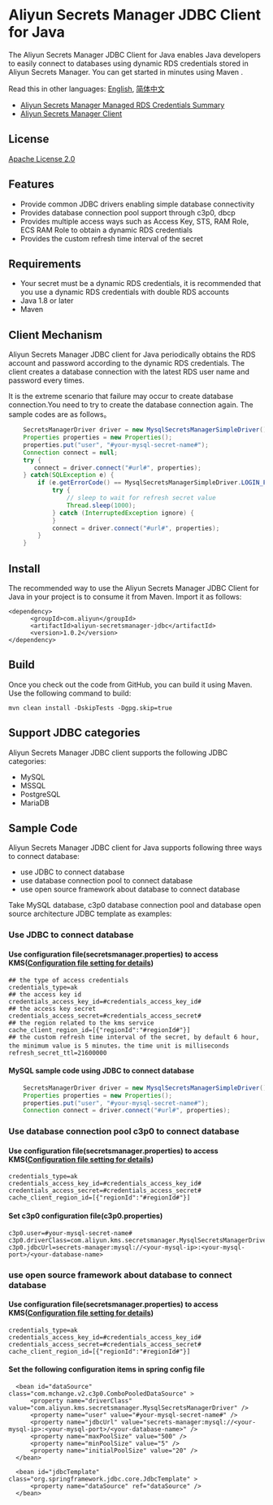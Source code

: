 # Aliyun Secrets Manager JDBC Client for Java

The Aliyun Secrets Manager JDBC Client for Java enables Java developers to easily connect to databases using dynamic RDS credentials stored in Aliyun Secrets Manager. You can get started in minutes using Maven .
 
 
Read this in other languages: [English](README.md), [简体中文](README.zh-cn.md)
 
- [Aliyun Secrets Manager Managed RDS Credentials Summary](https://help.aliyun.com/document_detail/194269.html?spm=a2c4g.11186623.3.3.5c3b2366dVeFp8)
- [Aliyun Secrets Manager Client](https://help.aliyun.com/document_detail/190269.html?spm=a2c4g.11186623.6.621.201623668WpoMj)

## License

[Apache License 2.0](https://www.apache.org/licenses/LICENSE-2.0.html)

## Features

* Provide common JDBC drivers enabling simple database connectivity
* Provides database connection pool support through c3p0, dbcp
* Provides multiple access ways such as Access Key, STS, RAM Role, ECS RAM Role to obtain a dynamic RDS credentials
* Provides the custom refresh time interval of the secret

## Requirements

- Your secret must be a dynamic RDS credentials, it is recommended that you use a dynamic RDS credentials with double RDS accounts
- Java 1.8 or later
- Maven

## Client Mechanism

Aliyun Secrets Manager JDBC client for Java periodically obtains the RDS account and password according to the dynamic RDS credentials. The client creates a database connection with the latest RDS user name and password every times.

It is the extreme scenario that  failure may occur to create database connection.You need to try to create the database connection again. The sample codes are as follows。

  ```Java
      SecretsManagerDriver driver = new MysqlSecretsManagerSimpleDriver();
      Properties properties = new Properties();
      properties.put("user", "#your-mysql-secret-name#");
      Connection connect = null;
      try {
         connect = driver.connect("#url#", properties);
      } catch(SQLException e) {
          if (e.getErrorCode() == MysqlSecretsManagerSimpleDriver.LOGIN_FAILED_CODE) {
              try {
                  // sleep to wait for refresh secret value
                  Thread.sleep(1000);
              } catch (InterruptedException ignore) {
              }
              connect = driver.connect("#url#", properties);
          }
      }
  ```


## Install

The recommended way to use the Aliyun Secrets Manager JDBC Client for Java in your project is to consume it from Maven. Import it as follows:

```
<dependency>
      <groupId>com.aliyun</groupId>
      <artifactId>aliyun-secretsmanager-jdbc</artifactId>
      <version>1.0.2</version>
</dependency>
```

## Build

Once you check out the code from GitHub, you can build it using Maven. Use the following command to build:

```
mvn clean install -DskipTests -Dgpg.skip=true
```

## Support JDBC categories 

Aliyun Secrets Manager JDBC client supports the following JDBC categories:

- MySQL
- MSSQL
- PostgreSQL  
- MariaDB


## 

## Sample Code

Aliyun Secrets Manager JDBC client for Java supports following three ways to connect database:

* use JDBC to connect database
* use database connection pool to connect database
* use open source framework about database to connect database

Take MySQL database, c3p0 database connection pool and database open source architecture JDBC template as examples:

### Use JDBC to connect database

#### Use configuration file(secretsmanager.properties) to access KMS([Configuration file setting for details](README_config.md))

   ```
## the type of access credentials
credentials_type=ak   
## the access key id
credentials_access_key_id=#credentials_access_key_id#
## the access key secret
credentials_access_secret=#credentials_access_secret#
## the region related to the kms service
cache_client_region_id=[{"regionId":"#regionId#"}]
## the custom refresh time interval of the secret, by default 6 hour, the minimum value is 5 minutes，the time unit is milliseconds
refresh_secret_ttl=21600000
   ```

#### MySQL sample code using JDBC to connect database 

  ```Java
      SecretsManagerDriver driver = new MysqlSecretsManagerSimpleDriver();
      Properties properties = new Properties();
      properties.put("user", "#your-mysql-secret-name#");
      Connection connect = driver.connect("#url#", properties);
  ```

### Use database connection pool c3p0 to connect database

#### Use configuration file(secretsmanager.properties) to access KMS([Configuration file setting for details](README_config.md))

   ```
credentials_type=ak
credentials_access_key_id=#credentials_access_key_id#
credentials_access_secret=#credentials_access_secret#
cache_client_region_id=[{"regionId":"#regionId#"}]
   ```

#### Set c3p0 configuration file(c3p0.properties)


  ```
c3p0.user=#your-mysql-secret-name#
c3p0.driverClass=com.aliyun.kms.secretsmanager.MysqlSecretsManagerDriver
c3p0.jdbcUrl=secrets-manager:mysql://<your-mysql-ip>:<your-mysql-port>/<your-database-name>
  
 ```


### use open source framework about database to connect database


#### Use configuration file(secretsmanager.properties) to access KMS([Configuration file setting for details](README_config.md))

   ```
credentials_type=ak
credentials_access_key_id=#credentials_access_key_id#
credentials_access_secret=#credentials_access_secret#
cache_client_region_id=[{"regionId":"#regionId#"}]
   ```
   
#### Set the following configuration items in spring config file

  ```
    <bean id="dataSource" class="com.mchange.v2.c3p0.ComboPooledDataSource" >
        <property name="driverClass" value="com.aliyun.kms.secretsmanager.MysqlSecretsManagerDriver" />
        <property name="user" value="#your-mysql-secret-name#" />
        <property name="jdbcUrl" value="secrets-manager:mysql://<your-mysql-ip>:<your-mysql-port>/<your-database-name>" />
        <property name="maxPoolSize" value="500" />
        <property name="minPoolSize" value="5" />
        <property name="initialPoolSize" value="20" />
    </bean>

    <bean id="jdbcTemplate" class="org.springframework.jdbc.core.JdbcTemplate" >
        <property name="dataSource" ref="dataSource" />
    </bean>
  ```
